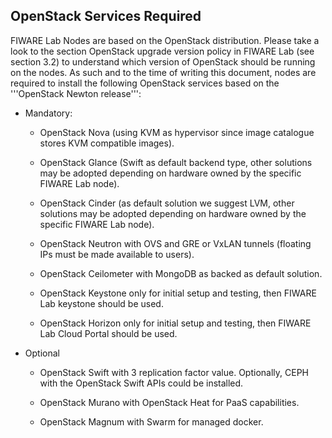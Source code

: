 ## OpenStack Services Required

FIWARE Lab Nodes are based on the OpenStack distribution. Please take a
look to the section OpenStack upgrade version policy in FIWARE Lab (see
section 3.2) to understand which version of OpenStack should be running
on the nodes. As such and to the time of writing this document, nodes
are required to install the following OpenStack services based on the
'''OpenStack Newton release''':

-   Mandatory:

    -   OpenStack Nova (using KVM as hypervisor since image catalogue
        stores KVM compatible images).

    -   OpenStack Glance (Swift as default backend type, other solutions
        may be adopted depending on hardware owned by the specific
        FIWARE Lab node).

    -   OpenStack Cinder (as default solution we suggest LVM, other
        solutions may be adopted depending on hardware owned by the
        specific FIWARE Lab node).

    -   OpenStack Neutron with OVS and GRE or VxLAN tunnels (floating
        IPs must be made available to users).

    -   OpenStack Ceilometer with MongoDB as backed as default solution.

    -   OpenStack Keystone only for initial setup and testing, then
        FIWARE Lab keystone should be used.

    -   OpenStack Horizon only for initial setup and testing, then
        FIWARE Lab Cloud Portal should be used.

-   Optional

    -   OpenStack Swift with 3 replication factor value. Optionally,
        CEPH with the OpenStack Swift APIs could be installed.

    -   OpenStack Murano with OpenStack Heat for PaaS capabilities.

    -   OpenStack Magnum with Swarm for managed docker.